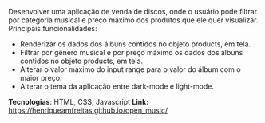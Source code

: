 Desenvolver uma aplicação de venda de discos, onde o usuário pode filtrar por categoria musical e preço máximo dos produtos que ele quer visualizar. Principais funcionalidades:
- Renderizar os dados dos álbuns contidos no objeto products, em tela.
- Filtrar por gênero musical e por preço máximo os dados dos álbuns contidos no objeto products, em tela.
- Alterar o valor máximo do input range para o valor do álbum com o maior preço.
- Alterar o tema da aplicação entre dark-mode e light-mode.


**Tecnologias**: HTML, CSS, Javascript
**Link:** https://henriqueamfreitas.github.io/open_music/